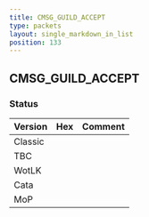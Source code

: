 ```yaml
---
title: CMSG_GUILD_ACCEPT
type: packets
layout: single_markdown_in_list
position: 133
---
```


## CMSG_GUILD_ACCEPT

### Status

Version    | Hex        | Comment
---------- | ---------- | ---------- 
Classic    |            |
TBC        |            |
WotLK      |            |
Cata       |            |
MoP        |            |